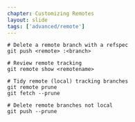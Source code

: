 ```yaml
---
chapter: Customizing Remotes
layout: slide
tags: ['advanced/remote']
---
```


	# Delete a remote branch with a refspec
	git push <remote> :<branch>

	# Review remote tracking
	git remote show <remotename>

	# Tidy remote (local) tracking branches
	git remote prune
	git fetch --prune

	# Delete remote branches not local
	git push --prune
